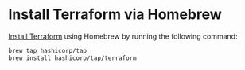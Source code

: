 # Install Terraform via Homebrew

[Install Terraform](https://developer.hashicorp.com/terraform/install) using Homebrew by running the following command:

```bash
brew tap hashicorp/tap
brew install hashicorp/tap/terraform
```
